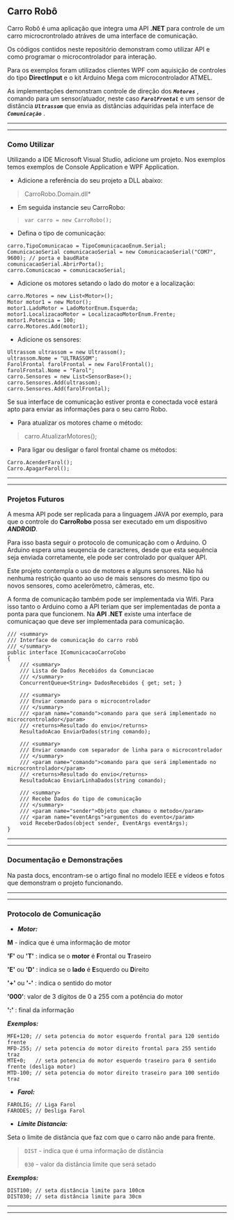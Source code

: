 ## Carro Robô 

Carro Robô é uma aplicação que integra uma API **.NET** para controle de um carro microcrontrolado atráves de uma interface de comunicação.

Os códigos contidos neste repositório demonstram como utilizar API e como programar o microcontrolador para interação.

Para os exemplos foram utilizados clientes WPF com aquisição de controles do tipo **DirectInput** e o kit Arduino Mega com microcontrolador ATMEL.

As implementações demonstram controle de direção dos ***`Motores`*** , comando para um sensor/atuador, neste caso ***`FarolFrontal`*** e um sensor de distância ***`Ultrassom`*** que envia as distâncias adquiridas pela interface de ***`Comunicação`*** .


----------
----------

### Como Utilizar ###

Utilizando a IDE Microsoft Visual Studio, adicione um projeto. Nos exemplos temos exemplos de Console Application e WPF Application.

- Adicione a referência do seu projeto a DLL abaixo:
> CarroRobo.Domain.dll* 



- Em seguida instancie seu CarroRobo:

> `var carro = new CarroRobo();`


- Defina o tipo de comunicação:

>
    carro.TipoComunicacao = TipoComunicacaoEnum.Serial;			
    ComunicacaoSerial comunicacaoSerial = new ComunicacaoSerial("COM7", 9600); // porta e baudRate
    comunicacaoSerial.AbrirPorta();
    carro.Comunicacao = comunicacaoSerial;

- Adicione os motores setando o lado do motor e a localização:

>
    carro.Motores = new List<Motor>();	
	Motor motor1 = new Motor();
    motor1.LadoMotor = LadoMotorEnum.Esquerda;
    motor1.LocalizacaoMotor = LocalizacaoMotorEnum.Frente;
    motor1.Potencia = 100;
	carro.Motores.Add(motor1);

- Adicione os sensores:

>
	Ultrassom ultrassom = new Ultrassom();
    ultrassom.Nome = "ULTRASSOM";    
    FarolFrontal farolFrontal = new FarolFrontal();
    farolFrontal.Nome = "Farol";    
    carro.Sensores = new List<SensorBase>();
    carro.Sensores.Add(ultrassom);
    carro.Sensores.Add(farolFrontal);


Se sua interface de comunicação estiver pronta e conectada você estará apto para enviar as informações para o seu carro Robo.

- Para atualizar os motores chame o método: 
> carro.AtualizarMotores();


- Para ligar ou desligar o farol frontal chame os métodos:
>  
    Carro.AcenderFarol();
    Carro.ApagarFarol();


----------
----------
### Projetos Futuros ###

A mesma API pode ser replicada para a linguagem JAVA por exemplo, para que o controle do **CarroRobo** possa ser executado em um dispositivo ***ANDROID***.

Para isso basta seguir o protocolo de comunicação com o Arduino. O Arduino espera uma seuqencia de caracteres, desde que esta sequência seja enviada corretamente, ele pode ser controlado por qualquer API.

Este projeto contempla o uso de motores e alguns sensores. Não há nenhuma restrição quanto ao uso de mais sensores do mesmo tipo ou novos sensores, como acelerômetro, câmeras, etc.

A forma de comunicação também pode ser implementada via Wifi. Para isso tanto o Arduino como a API teriam que ser implementadas de ponta a ponta para que funcionem. Na **API .NET** existe uma interface de comunicaçao que deve ser implementada para comunicação.

	/// <summary>
	/// Interface de comunicação do carro robô
	/// </summary>
	public interface IComunicacaoCarroCobo
	{
		/// <summary>
		/// Lista de Dados Recebidos da Comunciacao
		/// </summary>
		ConcurrentQueue<String> DadosRecebidos { get; set; }

		/// <summary>
		/// Enviar comando para o microcontrolador
		/// </summary>
		/// <param name="comando">comando para que será implementado no microcrontrolador</param>
		/// <returns>Resultado do envio</returns>
		ResultadoAcao EnviarDados(string comando);

		/// <summary>
		/// Enviar comando com separador de linha para o microcontrolador
		/// </summary>
		/// <param name="comando">comando para que será implementado no microcrontrolador</param>
		/// <returns>Resultado do envio</returns>
		ResultadoAcao EnviarLinhaDados(string comando);

		/// <summary>
		/// Recebe Dados do tipo de comunicação
		/// </summary>
		/// <param name="sender">Objeto que chamou o metodo</param>
		/// <param name="eventArgs">argumentos do evento</param>
		void ReceberDados(object sender, EventArgs eventArgs);
	}

----------
----------
### Documentação e Demonstrações ###

Na pasta docs, encontram-se o artigo final no modelo IEEE e vídeos e fotos que demonstram o projeto funcionando.

----------
----------
### Protocolo de Comunicação ###


- ***Motor:***

				
 **M** - indica que é uma informação de motor

 **'F'** ou **'T'** : indica se o **motor** é **F**rontal ou **T**raseiro
 
 **'E'** ou **'D'** : indica se o **lado** é **E**squerdo ou **D**ireito 

 **'+'** ou **'-'** : indica o sentido do motor

 **'000'**: valor de 3 dígitos de 0 a 255 com a potência do motor

 **':'** : final da informação




***Exemplos:***

	MFE+120; // seta potencia do motor esquerdo frontal para 120 sentido frente
	MFD-255; // seta potencia do motor direito frontal para 255 sentido traz
	MTE+0;   // seta potencia do motor esquerdo traseiro para 0 sentido frente (desliga motor)
	MTD-100; // seta potencia do motor direito traseiro para 100 sentido traz

- ***Farol:***

>
	FAROLIG; // Liga Farol
	FARODES; // Desliga Farol

- ***Limite Distancia:***

Seta o limite de distância que faz com que o carro não ande para frente.

> `DIST` - indica que é uma informação de distância
> 
> `030` - valor da distância limite que será setado

***Exemplos:***

	DIST100; // seta distância limite para 100cm
	DIST030; // seta distância limite para 30cm

----------
----------